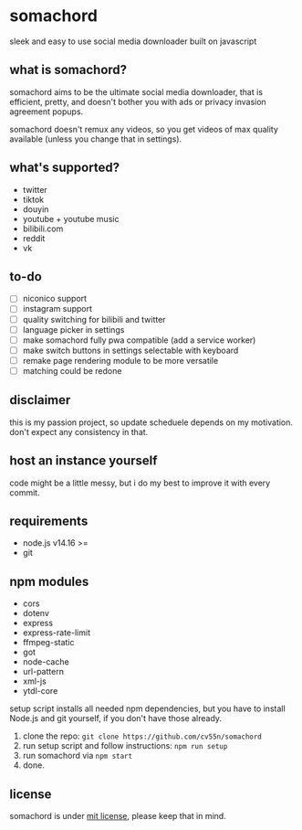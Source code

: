 # somachord

sleek and easy to use social media downloader built on javascript

## what is somachord?

somachord aims to be the ultimate social media downloader, that is efficient, pretty, and doesn't bother you with ads or privacy invasion agreement popups.

somachord doesn't remux any videos, so you get videos of max quality available (unless you change that in settings).

## what's supported?

- twitter
- tiktok
- douyin
- youtube + youtube music
- bilibili.com
- reddit
- vk

## to-do

- [ ] niconico support
- [ ] instagram support
- [ ] quality switching for bilibili and twitter
- [ ] language picker in settings
- [ ] make somachord fully pwa compatible (add a service worker)
- [ ] make switch buttons in settings selectable with keyboard
- [ ] remake page rendering module to be more versatile
- [ ] matching could be redone

## disclaimer

this is my passion project, so update scheduele depends on my motivation. don't expect any consistency in that.

## host an instance yourself

code might be a little messy, but i do my best to improve it with every commit.

## requirements

- node.js v14.16 >=
- git

## npm modules

- cors
- dotenv
- express
- express-rate-limit
- ffmpeg-static
- got
- node-cache
- url-pattern
- xml-js
- ytdl-core

setup script installs all needed npm dependencies, but you have to install Node.js and git yourself, if you don't have those already.

1. clone the repo: `git clone https://github.com/cv55n/somachord`
2. run setup script and follow instructions: `npm run setup`
3. run somachord via `npm start`
4. done.

## license

somachord is under [mit license](https://github.com/cv55n/somachord/blob/main/LICENSE), please keep that in mind.
